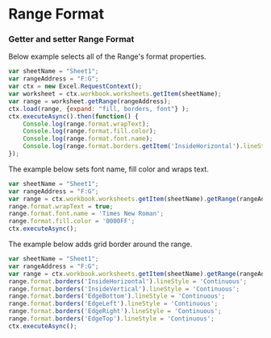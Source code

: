 # Range Format

### Getter and setter Range Format 

Below example selects all of the Range's format properties. 

```js
var sheetName = "Sheet1";
var rangeAddress = "F:G";
var ctx = new Excel.RequestContext();
var worksheet = ctx.workbook.worksheets.getItem(sheetName);
var range = worksheet.getRange(rangeAddress);
ctx.load(range, {expand: "fill, borders, font"} );
ctx.executeAsync().then(function() {
	Console.log(range.format.wrapText);
	Console.log(range.format.fill.color);
	Console.log(range.format.font.name);
	Console.log(range.format.borders.getItem('InsideHorizontal').lineStyle;	
});
```

The example below sets font name, fill color and wraps text. 

```js
var sheetName = "Sheet1";
var rangeAddress = "F:G";
var range = ctx.workbook.worksheets.getItem(sheetName).getRange(rangeAddress);
range.format.wrapText = true;
range.format.font.name = 'Times New Roman';
range.format.fill.color = '0000FF';
ctx.executeAsync();
```

The example below adds grid border around the range.

```js
var sheetName = "Sheet1";
var rangeAddress = "F:G";
var range = ctx.workbook.worksheets.getItem(sheetName).getRange(rangeAddress);
range.format.borders('InsideHorizontal').lineStyle = 'Continuous';
range.format.borders('InsideVertical').lineStyle = 'Continuous';
range.format.borders('EdgeBottom').lineStyle = 'Continuous';
range.format.borders('EdgeLeft').lineStyle = 'Continuous';
range.format.borders('EdgeRight').lineStyle = 'Continuous';
range.format.borders('EdgeTop').lineStyle = 'Continuous';
ctx.executeAsync();
```
